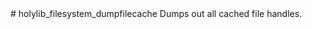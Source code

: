 <type name="holylib_filesystem_dumpfilecache" category="" is="convar">
	<summary>
		# holylib_filesystem_dumpfilecache
		Dumps out all cached file handles. 
		<added version="0.4"></added>
	</summary>
</type>